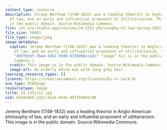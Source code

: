 ```yaml
---
content_type: resource
description: Jeremy Bentham (1748-1832) was a leading theorist in Anglo-American philosophy
  of law, and an early and influential proponent of utilitarianism. This image is
  in the public domain. Source:Wikimedia Commons.
file: /ol-ocw-studio-app/courses/24-235j-philosophy-of-law-spring-2012/e910e8b5a3229a2ed5de94ff94692c96_24-235js12.jpg
file_size: 58463
file_type: image/jpeg
image_metadata:
  caption: Jeremy Bentham (1748-1832) was a leading theorist in Anglo-American philosophy
    of law, and an early and influential proponent of utilitarianism. (This {{% resource_link
    "492fbcbf-76ae-43b1-93d6-4735060cca3c" "image" %}} is in the public domain. Source:Wikimedia
    Commons.)
  credit: This image is in the public domain. Source:Wikimedia Commons.
  image-alt: An elderly white man with long grey hair.
learning_resource_types: []
license: https://creativecommons.org/licenses/by-nc-sa/4.0/
ocw_type: OCWImage
resourcetype: Image
title: 24-235js12.jpg
uid: e910e8b5-a322-9a2e-d5de-94ff94692c96
---
```

Jeremy Bentham (1748-1832) was a leading theorist in Anglo-American philosophy of law, and an early and influential proponent of utilitarianism. This image is in the public domain. Source:Wikimedia Commons.